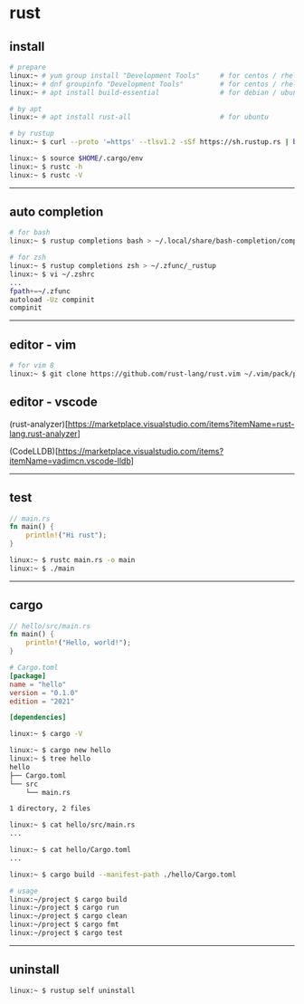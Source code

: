 # rust

## install

```bash
# prepare
linux:~ # yum group install "Development Tools"     # for centos / rhel
linux:~ # dnf groupinfo "Development Tools"         # for centos / rhel
linux:~ # apt install build-essential               # for debian / ubuntu

# by apt
linux:~ # apt install rust-all                      # for ubuntu

# by rustup
linux:~ $ curl --proto '=https' --tlsv1.2 -sSf https://sh.rustup.rs | bash

linux:~ $ source $HOME/.cargo/env
linux:~ $ rustc -h
linux:~ $ rustc -V
```

---

## auto completion

```bash
# for bash
linux:~ $ rustup completions bash > ~/.local/share/bash-completion/completions/rustup

# for zsh
linux:~ $ rustup completions zsh > ~/.zfunc/_rustup
linux:~ $ vi ~/.zshrc
...
fpath+=~/.zfunc
autoload -Uz compinit
compinit
```

---

## editor - vim

```bash
# for vim 8
linux:~ $ git clone https://github.com/rust-lang/rust.vim ~/.vim/pack/plugins/start/rust.vim
```

## editor - vscode

(rust-analyzer)[https://marketplace.visualstudio.com/items?itemName=rust-lang.rust-analyzer]

(CodeLLDB)[https://marketplace.visualstudio.com/items?itemName=vadimcn.vscode-lldb]

---

## test

```rust
// main.rs
fn main() {
    println!("Hi rust");
}
```

```bash
linux:~ $ rustc main.rs -o main
linux:~ $ ./main
```

---

## cargo

```rust
// hello/src/main.rs
fn main() {
    println!("Hello, world!");
}
```

```toml
# Cargo.toml
[package]
name = "hello"
version = "0.1.0"
edition = "2021"

[dependencies]
```

```bash
linux:~ $ cargo -V

linux:~ $ cargo new hello
linux:~ $ tree hello
hello
├── Cargo.toml
└── src
    └── main.rs

1 directory, 2 files

linux:~ $ cat hello/src/main.rs
...

linux:~ $ cat hello/Cargo.toml
...

linux:~ $ cargo build --manifest-path ./hello/Cargo.toml

# usage
linux:~/project $ cargo build
linux:~/project $ cargo run
linux:~/project $ cargo clean
linux:~/project $ cargo fmt
linux:~/project $ cargo test
```

---

## uninstall

```bash
linux:~ $ rustup self uninstall
```
